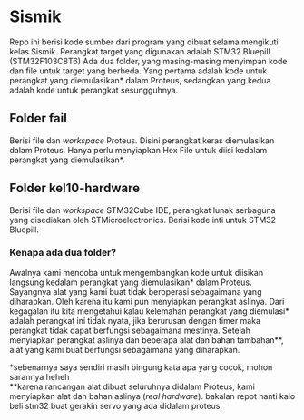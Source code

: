 # Sismik
Repo ini berisi kode sumber dari program yang dibuat selama mengikuti kelas Sismik.
Perangkat target yang digunakan adalah STM32 Bluepill (STM32F103C8T6)
Ada dua folder, yang masing-masing menyimpan kode dan file untuk target yang berbeda.
Yang pertama adalah kode untuk perangkat yang diemulasikan* dalam Proteus, sedangkan yang kedua adalah kode untuk perangkat sesungguhnya.

## Folder fail
Berisi file dan _workspace_ Proteus. Disini perangkat keras diemulasikan dalam Proteus. Hanya perlu menyiapkan Hex File untuk diisi kedalam perangkat yang diemulasikan*. 

## Folder kel10-hardware
Berisi file dan _workspace_ STM32Cube IDE, perangkat lunak serbaguna yang disediakan oleh STMicroelectronics. Berisi kode inti untuk STM32 Bluepill. 

### Kenapa ada dua folder?
Awalnya kami mencoba untuk mengembangkan kode untuk diisikan langsung kedalam perangkat yang diemulasikan* dalam Proteus. Sayangnya alat yang kami buat tidak beroperasi sebagaimana yang diharapkan. Oleh karena itu kami pun menyiapkan perangkat aslinya.
Dari kegagalan itu kita mengetahui kalau kelemahan perangkat yang diemulasi* adalah perangkat ini tidak nyata, jika berurusan dengan timer maka perangkat tidak dapat berfungsi sebagaimana mestinya.
Setelah menyiapkan perangkat aslinya dan beberapa alat dan bahan tambahan**, alat yang kami buat berfungsi sebagaimana yang diharapkan.

*sebenarnya saya sendiri masih bingung kata apa yang cocok, mohon sarannya heheh<br/>**karena rancangan alat dibuat seluruhnya didalam Proteus, kami menyiapkan alat dan bahan aslinya (_real hardware_). bakalan repot nanti kalo beli stm32 buat gerakin servo yang ada didalam proteus.
